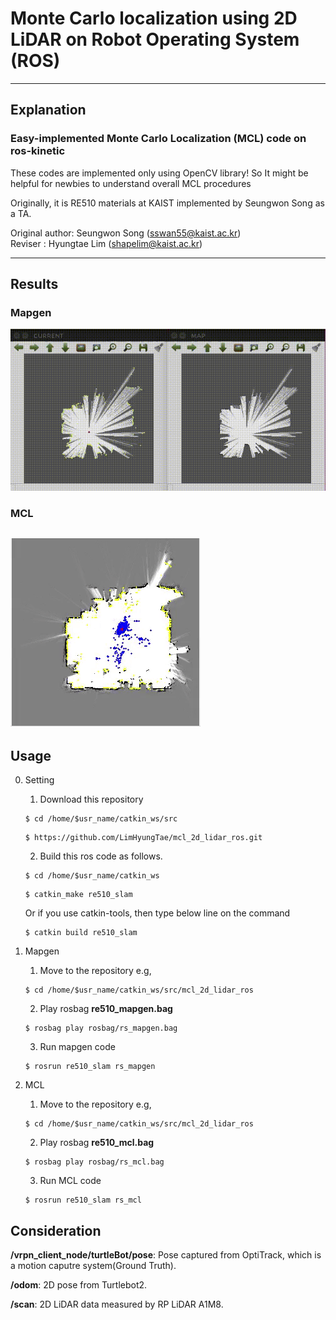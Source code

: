 # Monte Carlo localization using 2D LiDAR on Robot Operating System (ROS)

---

## Explanation

### Easy-implemented Monte Carlo Localization (MCL) code on ros-kinetic

These codes are implemented only using OpenCV library! So It might be helpful for newbies to understand overall MCL procedures

Originally, it is RE510 materials at KAIST implemented by Seungwon Song as a TA.

Original author: Seungwon Song (sswan55@kaist.ac.kr) <br>
Reviser : Hyungtae Lim (shapelim@kaist.ac.kr)  

---

## Results

### Mapgen

![mapgen](./results/gif/map_gen.gif)

### MCL

![mcl](./results/gif/mcl.gif)
---
## Usage
0. Setting
    1. Download this repository 
    <pre><code>$ cd /home/$usr_name/catkin_ws/src</code></pre>
    <pre><code>$ https://github.com/LimHyungTae/mcl_2d_lidar_ros.git</code></pre>
    2. Build this ros code as follows.
    <pre><code>$ cd /home/$usr_name/catkin_ws</code></pre>
    <pre><code>$ catkin_make re510_slam</code></pre>

    Or if you use catkin-tools, then type below line on the command
    <pre><code>$ catkin build re510_slam</code></pre>

1. Mapgen

    1. Move to the repository e.g,
  
    <pre><code>$ cd /home/$usr_name/catkin_ws/src/mcl_2d_lidar_ros</code></pre>

    2. Play rosbag **re510_mapgen.bag**

    <pre><code>$ rosbag play rosbag/rs_mapgen.bag</code></pre>

    3. Run mapgen code

    <pre><code>$ rosrun re510_slam rs_mapgen</code></pre>

2. MCL

    1. Move to the repository e.g,
  
    <pre><code>$ cd /home/$usr_name/catkin_ws/src/mcl_2d_lidar_ros</code></pre>

    2. Play rosbag **re510_mcl.bag**

    <pre><code>$ rosbag play rosbag/rs_mcl.bag</code></pre>

    3. Run MCL code

    <pre><code>$ rosrun re510_slam rs_mcl</code></pre>


## Consideration

**/vrpn_client_node/turtleBot/pose**: Pose captured from OptiTrack, which is a motion caputre system(Ground Truth).

**/odom**: 2D pose from Turtlebot2.

**/scan**: 2D LiDAR data measured by RP LiDAR A1M8.

